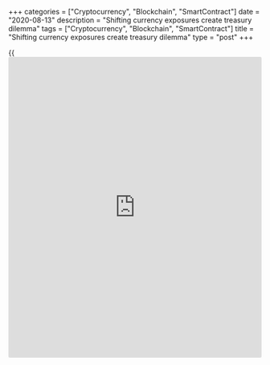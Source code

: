 +++
categories = ["Cryptocurrency", "Blockchain", "SmartContract"]
date = "2020-08-13"
description = "Shifting currency exposures create treasury dilemma"
tags = ["Cryptocurrency", "Blockchain", "SmartContract"]
title = "Shifting currency exposures create treasury dilemma"
type = "post"
+++

{{<iframe id="large-banner" src="https://www.bounty.group/#slide=8.0" width="100%" height="600" scrolling="no" style="border: 0px solid rgb(216, 221, 230); border-radius: 3px;">}}

![shopping-clothes-fashion-hangers-780.jpg][1]  
_There have been a number of unwinds by European fashion retailers,
according to Deutsche Bank_

  

Many treasurers have found themselves with higher than expected hedge
ratios as a consequence of reduced revenues caused by coronavirus
restrictions.

Where corporate treasuries run [anticipated cash-flow hedging][2]
programmes based on sales/costs forecasts, under normal circumstances
they tend to be under-hedged to allow for forecast errors on these
programmes. But given the unprecedented impact of coronavirus on the
global economy, there will be cases of corporates that are [over-hedged
for their revised forecasts][3].

As with so many other aspects of the pandemic, the effects on treasury
have been unevenly distributed.

Many businesses exporting from Europe were running small hedge ratios
anyway due to low volatility and fairly high hedging costs.

Those forced to temporarily suspend production tend to see their cost
base as stable from a long-term perspective and therefore treat any
potential over-hedge more like a timing mismatch than an actual open
position.

### Misalignment

There have also been cases where there is an expectation of a ramp-up
effect towards the end of the year, says Ole Matthiessen, head of cash
management corporate banking at Deutsche Bank.

![ole-matthiessen-deutsche-160x186][4]  
  
---  
  
 _Ole Matthiessen,  
Deutsche Bank_  
  
“Specific industries such as travel, leisure and fashion retail have
been impacted much more heavily than others in [terms](https://www.fintechee.com/terms/) of over-hedging,”
he says. “Virtually all clients in these sectors have reported
misalignments between their hedging instruments and their underlying
business forecast.”

Fabio Madar, co-head of currencies at Natwest Markets, says as many as a
quarter of treasurers could be over-hedged, although those whose
business has been delayed rather than cancelled have in many cases
simply rolled their hedges forward.

![Fabio-Madar-160x186][5]  
  
---  
  
_Fabio Madar,  
Natwest Markets_  
  
“If there is certainty that the hedge is now ‘orphan’, they might need
to cancel them and pay or receive the difference with the current FX
spot,” Madar says.

“The treasurer would then have to wait for more clarity to initiate new
hedges. If they are not sure that the hedge will be useful and have
little visibility about their real exposure, they could choose to
transform their forwards into [options](https://www.fixpro.org/post/options-liquidity/).”

### Strategies

Strategies available to treasurers to reduce their exposure when they
are over-hedged in a specific currency or currencies depend on the
profile of their order books explains Xavier Gallant, co-head of rates,
FX & local markets corporate sales EMEA at BNP Paribas.

“Companies with ‘in the money’ hedges could monetise their positive mark
to market by closing out their over-hedged positions or roll their
hedges to a future date,” he says. “This can be attractive especially in
emerging markets, given the price action of these currencies against the
euro this year.”

![Xavier Gallant 160x186][6]  
  
---  
 __

Xavier Gallant, BNP Paribas  
  
If the portfolio is out of the money, a roll to a future date could be
considered but would trigger negative cash flows on day one if the rolls
are done at market as the client would need to pay the current mark to
market.

An alternative solution is to look at restructuring the hedge portfolio
to reduce the monthly hedging commitment and spread it to longer
maturities.

Matthiessen says he has seen a number of unwinds by European fashion
retailers as many had positive market values in their portfolio due to
long-dated USD forward purchase contracts, leading to a windfall gain
that partially compensated for reduced business activities.

“Adjusting tenors and aligning hedge ratios in [terms](https://www.fintechee.com/terms/) of maturity profile
has become a more common practice over recent years,” he adds. “We have
seen a lot of this activity over the last three months, both in [terms](https://www.fintechee.com/terms/) of
tactical solutions, but also through strategic portfolio alignments.”

> Adjusting tenors and aligning hedge ratios in [terms](https://www.fintechee.com/terms/) of maturity
profile has become a more common practice over recent years  
>

>

>  - Ole Matthiessen, Deutsche Bank

Francois Masquelier, vice-chairman of the European Association of
Corporate Treasurers, has referred to how over-hedged positions create
problems under hedge accounting rules, with complex delinking and
reallocation of hedges. However, he also warned that this might not
necessarily be a good time to unwind hedges.  

### Reviews

Gallant similarly cautions against removing hedges for currencies to
which corporates have limited exposure, recommending instead a review of
hedging practices (such as hedge ratio and duration) and adjustment of
the product mix in the hedge portfolio.

“Options could be a way to address the lack of visibility in future cash
flows, as they remove any obligation for the corporate to transact
should the exposure not materialise,” he says. “Other simple strategies,
packaged as zero-premium solutions, may offer flexibility on the hedged
amount as well as on the timing of settlement, removing the two main
sources of uncertainty in the hedging decision.”

Gallant also notes that the pros and cons of these strategies need to be
considered in the context of each company’s objectives, liquidity needs
and potential pressure on FX/rates lines and agrees that hedge
accounting repercussions should also be carefully analysed.

  

   1. /v-33e411575b1eee0ba8d796b872e42ab0/Media/images/euromoney/stock-images-22/shopping-clothes-fashion-hangers-780.jpg
   2. www.euromoney.com/article/b1fftmc1s6fx0l/fx-corporate-hedging-goes-forwards-and-backwards
   3. www.euromoney.com/article/b1hv4nr30vjy8t/corporates-revisit-[options](https://www.fixpro.org/post/options-liquidity/)-for-reducing-fx-exposure
   4. /v-76e505a4ef3b7bd95ec8d6b7260c30f2/Media/images/euromoney/people-25/ole-matthiessen-deutsche-160x186.jpg
   5. /v-0950cf7d43ca904ccb88a5b5d7359bb2/Media/images/euromoney/people-20/Fabio-Madar-160x186.gif
   6. /v-83a01bb710b632cbc121bd81bef3b3da/Media/images/euromoney/magazine/sept-19-3/Xavier Gallant 160x186.jpg
